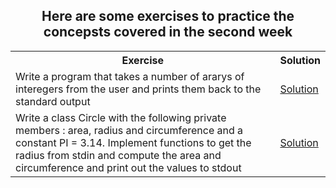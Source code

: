 <h2 align="center"> Here are some exercises to practice the concepsts covered in the second week </h2>

<table>
<tr>
<th>Exercise</th>
<th>Solution</th>
</tr>

<tr>
<td>Write a program that takes a number of ararys of interegers from the user and prints them back to the standard output</td>
<td><a href="./../week2/arr.cpp">Solution</a></td>
</tr>

<tr>
<td>Write a class Circle with the following private members : area, radius and circumference and a constant PI = 3.14. Implement functions to get the radius from stdin and compute the area and circumference and print out the values to stdout</td>
<td><a href="./../week2/circle.cpp">Solution</a></td>
</table>